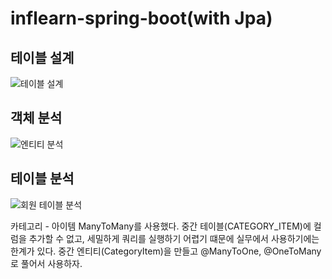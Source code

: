 # inflearn-spring-boot(with Jpa)

## 테이블 설계
![테이블 설계](https://user-images.githubusercontent.com/52206904/156893740-190aba3a-07f3-4cd8-8c06-898a7dbaac3e.png)

## 객체 분석
![엔티티 분석](https://user-images.githubusercontent.com/52206904/156893747-824c07c7-39e2-43b5-bc96-2ff2779046f8.png)

## 테이블 분석
![회원 테이블 분석](https://user-images.githubusercontent.com/52206904/156893754-5dcef06b-14f5-4106-a5c3-89ae5af34abc.png)

카테고리 - 아이템
ManyToMany를 사용했다.
중간 테이블(CATEGORY_ITEM)에 컬럼을 추가할 수 없고, 세밀하게 쿼리를 실행하기 어렵기 떄문에 실무에서 사용하기에는 한계가 있다.
중간 엔티티(CategoryItem)을 만들고 @ManyToOne, @OneToMany로 풀어서 사용하자.
